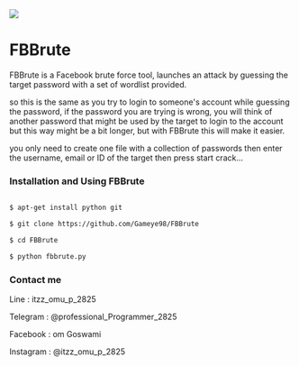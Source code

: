 <img src=".img.png">

# FBBrute

FBBrute is a Facebook brute force tool, launches an attack by guessing the target password with a set of wordlist provided.  

so this is the same as you try to login to someone's account while guessing the password, if the password you are trying is wrong, you will think of another password that might be used by the target to login to the account but this way might be a bit longer, but with FBBrute this will make it easier.  

you only need to create one file with a collection of passwords then enter the username, email or ID of the target then press start crack...  

### Installation and Using FBBrute

```bash

$ apt-get install python git

$ git clone https://github.com/Gameye98/FBBrute

$ cd FBBrute

$ python fbbrute.py

```

### Contact me

Line      :  itzz_omu_p_2825  

Telegram  : @professional_Programmer_2825  

Facebook  : om Goswami

Instagram : @itzz_omu_p_2825  

